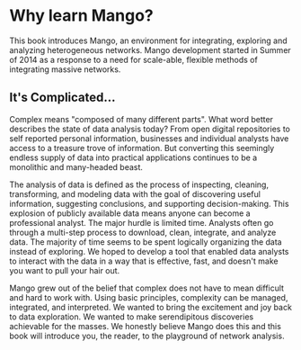 Why learn Mango?
=======

This book introduces Mango, an environment for integrating, exploring and analyzing heterogeneous networks. Mango development started in Summer of 2014 as a response to a need for scale-able, flexible methods of integrating massive networks. 

## It's Complicated...

Complex means "composed of many different parts". What word better describes the state of data analysis today? From open  digital repositories to self reported personal information, businesses and individual analysts have access to a treasure trove of information. But converting this seemingly endless supply of data into practical applications continues to be a monolithic and many-headed beast.

The analysis of data is defined as the process of inspecting, cleaning, transforming, and modeling data with the goal of discovering useful information, suggesting conclusions, and supporting decision-making.  This explosion of publicly available data means anyone can become a professional analyst. The major hurdle is limited time. Analysts often go through a multi-step process to download, clean, integrate, and analyze data. The majority of time seems to be spent logically organizing the data instead of exploring. We hoped to develop a tool that enabled data analysts to interact with the data in a way that is effective, fast, and doesn't make you want to pull your hair out.

Mango grew out of the belief that complex does not have to mean difficult and hard to work with. Using basic principles, complexity can be managed, integrated, and interpreted. We wanted to bring the excitement and joy back to data exploration. We wanted to make serendipitous discoveries achievable for the masses. We honestly believe Mango does this and this book will introduce you, the reader, to the playground of network analysis. 




